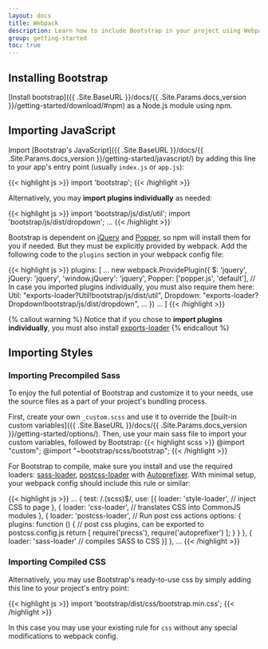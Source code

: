 ```yaml
---
layout: docs
title: Webpack
description: Learn how to include Bootstrap in your project using Webpack 2.
group: getting-started
toc: true
---
```


## Installing Bootstrap

[Install bootstrap]({{ .Site.BaseURL }}/docs/{{ .Site.Params.docs_version }}/getting-started/download/#npm) as a Node.js module using npm.

## Importing JavaScript

Import [Bootstrap's JavaScript]({{ .Site.BaseURL }}/docs/{{ .Site.Params.docs_version }}/getting-started/javascript/) by adding this line to your app's entry point (usually `index.js` or `app.js`):

{{< highlight js >}}
import 'bootstrap';
{{< /highlight >}}

Alternatively, you may **import plugins individually** as needed:

{{< highlight js >}}
import 'bootstrap/js/dist/util';
import 'bootstrap/js/dist/dropdown';
...
{{< /highlight >}}

Bootstrap is dependent on [jQuery](https://jquery.com/) and [Popper](https://popper.js.org/), so npm will install them for you if needed. But they must be explicitly provided by webpack. Add the following code to the `plugins` section in your webpack config file:

{{< highlight js >}}
  plugins: [
    ...
      new webpack.ProvidePlugin({
        $: 'jquery',
        jQuery: 'jquery',
        'window.jQuery': 'jquery',
        Popper: ['popper.js', 'default'],
        // In case you imported plugins individually, you must also require them here:
        Util: "exports-loader?Util!bootstrap/js/dist/util",
        Dropdown: "exports-loader?Dropdown!bootstrap/js/dist/dropdown",
        ...
      })
    ...
  ]
{{< /highlight >}}

{% callout warning %}
Notice that if you chose to **import plugins individually**, you must also install [exports-loader](https://github.com/webpack-contrib/exports-loader)
{% endcallout %}

## Importing Styles

### Importing Precompiled Sass

To enjoy the full potential of Bootstrap and customize it to your needs, use the source files as a part of your project's bundling process.

First, create your own `_custom.scss` and use it to override the [built-in custom variables]({{ .Site.BaseURL }}/docs/{{ .Site.Params.docs_version }}/getting-started/options/). Then, use your main sass file to import your custom variables, followed by Bootstrap:
{{< highlight scss >}}
@import "custom";
@import "~bootstrap/scss/bootstrap";
{{< /highlight >}}

For Bootstrap to compile, make sure you install and use the required loaders: [sass-loader](https://github.com/webpack-contrib/sass-loader), [postcss-loader](https://github.com/postcss/postcss-loader) with [Autoprefixer](https://github.com/postcss/autoprefixer#webpack). With minimal setup, your webpack config should include this rule or similar:

{{< highlight js >}}
  ...
  {
    test: /\.(scss)$/,
    use: [{
      loader: 'style-loader', // inject CSS to page
    }, {
      loader: 'css-loader', // translates CSS into CommonJS modules
    }, {
      loader: 'postcss-loader', // Run post css actions
      options: {
        plugins: function () { // post css plugins, can be exported to postcss.config.js
          return [
            require('precss'),
            require('autoprefixer')
          ];
        }
      }
    }, {
      loader: 'sass-loader' // compiles SASS to CSS
    }]
  },
  ...
{{< /highlight >}}

### Importing Compiled CSS

Alternatively, you may use Bootstrap's ready-to-use css by simply adding this line to your project's entry point:

{{< highlight js >}}
import 'bootstrap/dist/css/bootstrap.min.css';
{{< /highlight >}}

In this case you may use your existing rule for `css` without any special modifications to webpack config.
